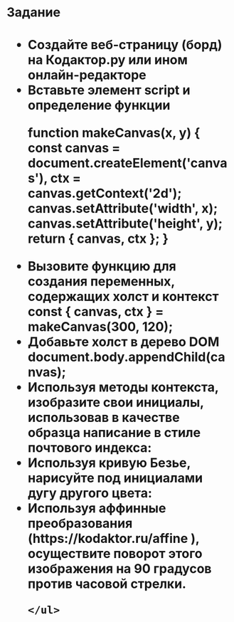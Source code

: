 <h1>Задание<h1>
<p>
  <ul>
    <li>Создайте	веб-страницу	(борд)	на	Кодактор.ру	или	ином	онлайн-редакторе</li>
<li>Вставьте	элемент	script и	определение	функции</li>
    
function makeCanvas(x, y) {
 const canvas = document.createElement('canvas'),
 ctx = canvas.getContext('2d');
 canvas.setAttribute('width', x);
 canvas.setAttribute('height', y);
 return { canvas, ctx };
}

<li>Вызовите	функцию для	создания	переменных,	содержащих	холст	и	контекст
const { canvas, ctx } = makeCanvas(300, 120);</li>
<li>Добавьте	холст	в	дерево	DOM
document.body.appendChild(canvas);</li>
<li>Используя	методы	контекста,	изобразите	свои	инициалы,	использовав	в	качестве	
образца написание	в	стиле	почтового	индекса:</li>
<li>Используя	кривую	Безье,	нарисуйте	под	инициалами	 дугу	другого	цвета:</li>
<li>Используя	аффинные	преобразования (https://kodaktor.ru/affine ),	осуществите	поворот	
этого	изображения	на	90	градусов	против	часовой	стрелки.</li>
    
    </ul>
  
  </p>
